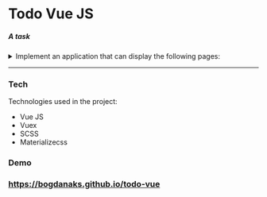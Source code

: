 # Todo Vue JS

##### A task
<details>
  <summary>Implement an application that can display the following pages:</summary>
  <ul>
    <li>/ - create</li>
    <li>/ list - listing all tasks</li>
  </ul>
</details>

---
### Tech

Technologies used in the project:

* Vue JS
* Vuex
* SCSS
* Materializecss


### Demo
### https://bogdanaks.github.io/todo-vue
